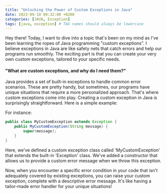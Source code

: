 ```yaml
---
title: "Unlocking the Power of Custom Exceptions in Java"
date: 2023-09-10 09:32:00 +0200
categories: [JAVA, Exception]
tags: [java, exception] # TAG names should always be lowercase
---
```


Hey there! Today, I want to dive into a topic that's been on my mind as I've been learning the ropes of Java programming "custom exceptions". I believe exceptions in Java are like safety nets that catch errors and help our programs run smoothly. The exciting part is that you can create your very own custom exceptions, tailored to your specific needs.

#### "What are custom exceptions, and why do I need them?"

Java provides a set of built-in exceptions to handle common error scenarios. These are pretty handy, but sometimes, our programs have unique situations that require a more personalized approach. That's where custom exceptions come into play.
Creating a custom exception in Java is surprisingly straightforward. Here is a simple example:

For instance:

```java
public class MyCustomException extends Exception {
    public MyCustomException(String message) {
        super(message);
    }
}

```

Here, we've defined a custom exception class called 'MyCustomException' that extends the built-in 'Exception' class. We've added a constructor that allows us to provide a custom error message when we throw this exception.

Now, when you encounter a specific error condition in your code that isn't adequately covered by existing exceptions, you can raise your custom exception, complete with a descriptive error message. It's like having a tailor-made error handler for your unique situations!
